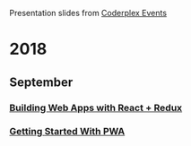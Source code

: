 Presentation slides from [Coderplex Events](https://coderplex.org)

# 2018 

## September 

### [Building Web Apps with React + Redux](https://coderplex.github.io/slides/2018/september/react-and-redux/#/)

### [Getting Started With PWA](https://coderplex.github.io/slides/2018/september/PWA/#/)
